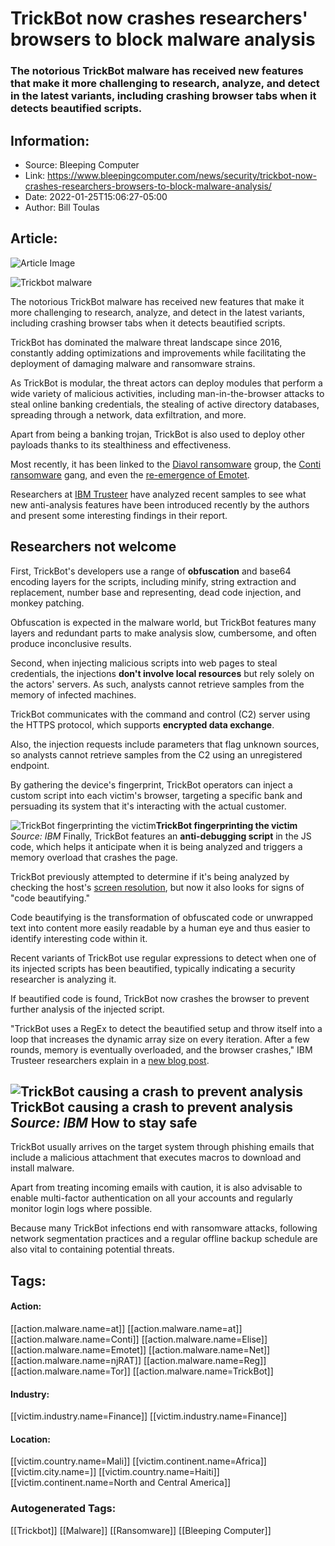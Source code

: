 # TrickBot now crashes researchers' browsers to block malware analysis
### The notorious TrickBot malware has received new features that make it more challenging to research, analyze, and detect in the latest variants, including crashing browser tabs when it detects beautified scripts.

## Information:
+ Source: Bleeping Computer
+ Link: https://www.bleepingcomputer.com/news/security/trickbot-now-crashes-researchers-browsers-to-block-malware-analysis/
+ Date: 2022-01-25T15:06:27-05:00
+ Author: Bill Toulas


## Article:
![Article Image](https://www.bleepstatic.com/content/hl-images/2020/11/20/trickbot-header.jpg)

![Trickbot malware](https://www.bleepstatic.com/content/hl-images/2020/11/20/trickbot-header.jpg)


The notorious TrickBot malware has received new features that make it more challenging to research, analyze, and detect in the latest variants, including crashing browser tabs when it detects beautified scripts.


TrickBot has dominated the malware threat landscape since 2016, constantly adding optimizations and improvements while facilitating the deployment of damaging malware and ransomware strains.


As TrickBot is modular, the threat actors can deploy modules that perform a wide variety of malicious activities, including man-in-the-browser attacks to steal online banking credentials, the stealing of active directory databases, spreading through a network, data exfiltration, and more.


Apart from being a banking trojan, TrickBot is also used to deploy other payloads thanks to its stealthiness and effectiveness.


Most recently, it has been linked to the [Diavol ransomware](https://www.bleepingcomputer.com/news/security/fbi-links-diavol-ransomware-to-the-trickbot-cybercrime-group/) group, the [Conti ransomware](https://www.bleepingcomputer.com/news/security/emotet-botnet-comeback-orchestrated-by-conti-ransomware-gang/) gang, and even the [re-emergence of Emotet](https://www.bleepingcomputer.com/news/security/emotet-malware-is-back-and-rebuilding-its-botnet-via-trickbot/).


Researchers at [IBM Trusteer](https://securityintelligence.com/posts/trickbot-bolsters-layered-defenses-prevent-injection/) have analyzed recent samples to see what new anti-analysis features have been introduced recently by the authors and present some interesting findings in their report.


Researchers not welcome
-----------------------


First, TrickBot's developers use a range of **obfuscation** and base64 encoding layers for the scripts, including minify, string extraction and replacement, number base and representing, dead code injection, and monkey patching.


Obfuscation is expected in the malware world, but TrickBot features many layers and redundant parts to make analysis slow, cumbersome, and often produce inconclusive results.


Second, when injecting malicious scripts into web pages to steal credentials, the injections **don't involve local resources** but rely solely on the actors' servers. As such, analysts cannot retrieve samples from the memory of infected machines.


TrickBot communicates with the command and control (C2) server using the HTTPS protocol, which supports **encrypted data exchange**.


Also, the injection requests include parameters that flag unknown sources, so analysts cannot retrieve samples from the C2 using an unregistered endpoint.


By gathering the device's fingerprint, TrickBot operators can inject a custom script into each victim's browser, targeting a specific bank and persuading its system that it's interacting with the actual customer.



![TrickBot fingerprinting the victim](https://www.bleepstatic.com/images/news/u/1220909/Code%20and%20Details/fingerprint.png)**TrickBot fingerprinting the victim**  
*Source: IBM*
Finally, TrickBot features an **anti-debugging script** in the JS code, which helps it anticipate when it is being analyzed and triggers a memory overload that crashes the page.


TrickBot previously attempted to determine if it's being analyzed by checking the host's [screen resolution](https://www.bleepingcomputer.com/news/security/trickbot-phishing-checks-screen-resolution-to-evade-researchers/), but now it also looks for signs of "code beautifying."


Code beautifying is the transformation of obfuscated code or unwrapped text into content more easily readable by a human eye and thus easier to identify interesting code within it.


Recent variants of TrickBot use regular expressions to detect when one of its injected scripts has been beautified, typically indicating a security researcher is analyzing it.


If beautified code is found, TrickBot now crashes the browser to prevent further analysis of the injected script.


"TrickBot uses a RegEx to detect the beautified setup and throw itself into a loop that increases the dynamic array size on every iteration. After a few rounds, memory is eventually overloaded, and the browser crashes," IBM Trusteer researchers explain in a [new blog post](https://securityintelligence.com/posts/trickbot-bolsters-layered-defenses-prevent-injection/).



![TrickBot causing a crash to prevent analysis](https://www.bleepstatic.com/images/news/u/1220909/Code%20and%20Details/crash.png)**TrickBot causing a crash to prevent analysis**  
*Source: IBM*
How to stay safe
----------------


TrickBot usually arrives on the target system through phishing emails that include a malicious attachment that executes macros to download and install malware.


Apart from treating incoming emails with caution, it is also advisable to enable multi-factor authentication on all your accounts and regularly monitor login logs where possible.


Because many TrickBot infections end with ransomware attacks, following network segmentation practices and a regular offline backup schedule are also vital to containing potential threats.





## Tags:

#### Action:
[[action.malware.name=at]] [[action.malware.name=at]] [[action.malware.name=Conti]] [[action.malware.name=Elise]] [[action.malware.name=Emotet]] [[action.malware.name=Net]] [[action.malware.name=njRAT]] [[action.malware.name=Reg]] [[action.malware.name=Tor]] [[action.malware.name=TrickBot]]

#### Industry:
[[victim.industry.name=Finance]] [[victim.industry.name=Finance]]

#### Location:
[[victim.country.name=Mali]] [[victim.continent.name=Africa]] [[victim.city.name=]] [[victim.country.name=Haiti]] [[victim.continent.name=North and Central America]]

### Autogenerated Tags:
[[Trickbot]] [[Malware]] [[Ransomware]] [[Bleeping Computer]]

